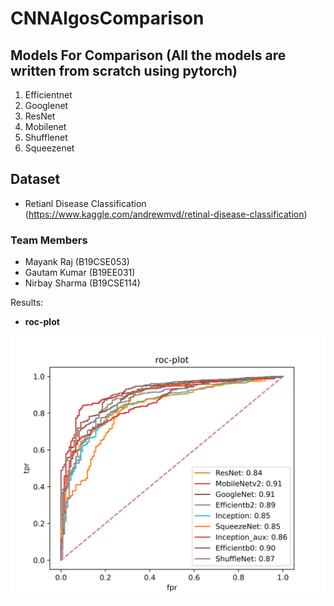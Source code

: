 # CNNAlgosComparison

## Models For Comparison (All the models are written from scratch using pytorch)

1. Efficientnet
2. Googlenet
3. ResNet
4. Mobilenet
5. Shufflenet
6. Squeezenet

## Dataset

- Retianl Disease Classification (https://www.kaggle.com/andrewmvd/retinal-disease-classification)

### Team Members

- Mayank Raj (B19CSE053)
- Gautam Kumar (B19EE031)
- Nirbay Sharma (B19CSE114)

Results:

- **roc-plot**

![img1](roc__models.svg)
